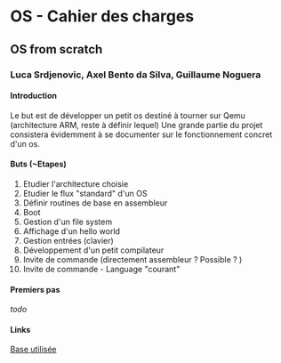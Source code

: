 # OS - Cahier des charges

## OS from scratch

### Luca Srdjenovic, Axel Bento da Silva, Guillaume Noguera

#### Introduction

Le but est de développer un petit os destiné à tourner sur Qemu (architecture ARM, reste à définir lequel)
Une grande partie du projet consistera évidemment à se documenter sur le fonctionnement concret d'un os.


#### Buts (~Etapes)

1. Etudier l'architecture choisie
2. Etudier le flux "standard" d'un OS
3. Définir routines de base en assembleur
4. Boot
5. Gestion d'un file system
6. Affichage d'un hello world
7. Gestion entrées (clavier)
8. Développement d'un petit compilateur
9. Invite de commande (directement assembleur ? Possible ? )
10. Invite de commande - Language "courant"

#### Premiers pas

*todo*

#### Links

[Base utilisée](http://createyourownos.blogspot.ch)
